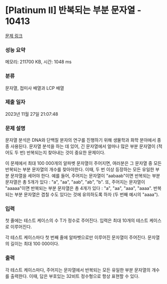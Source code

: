 # [Platinum II] 반복되는 부분 문자열 - 10413 

[문제 링크](https://www.acmicpc.net/problem/10413) 

### 성능 요약

메모리: 211700 KB, 시간: 1048 ms

### 분류

문자열, 접미사 배열과 LCP 배열

### 제출 일자

2023년 11월 27일 21:07:48

### 문제 설명

<p>문자열 분석은 DNA와 단백질 분자의 연구를 진행하기 위해 생물학과 화학 분야에서 종종 사용된다. 문자열 분석을 하는 데 있어, 긴 문자열에서 얼마나 많은 부분 문자열이 (적어도 두 번) 반복되는지 찾아내는 것이 중요한 문제이다.</p>

<p>이 문제에서 최대 100 000개의 알파벳 문자열이 주어지면, 여러분은 그 문자열 중 모든 반복되는 부분 문자열의 개수를 찾아야한다. 이때, 두 번 이상 등장하는 모든 유일한 부분 문자열을 세어야 한다. 예를 들어, 주어지는 문자열이 "aabaab"이면 반복되는 부분 문자열은 총 5개가 있다 : "a", "aa", "aab", "ab", "b". 또, 주어지는 문자열이 "aaaaa"이면 반복되는 부분 문자열은 총 4개가 있다 : "a", "aa", "aaa", "aaaa". 반복되는 부분 문자열은 겹칠 수도 있다는 것에 유의하도록 하자 (두 번째 예시의 "aaaa").</p>

### 입력 

 <p>첫 줄에는 테스트 케이스의 수 T가 정수로 주어진다. 입력은 최대 10개의 테스트 케이스로 이루어진다.</p>

<p>각 테스트 케이스마다 첫 번째 줄에 알파벳으로만 이루어진 문자열이 주어진다. 문자열의 길이는 최대 100 000이다.</p>

### 출력 

 <p>각 테스트 케이스마다, 주어지는 문자열에서 반복되는 모든 유일한 부분 문자열의 개수를 출력한다. 이때, 답은 부호있는 32비트 정수형으로 항상 표현할 수 있다.</p>

